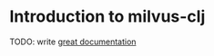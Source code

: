 # Introduction to milvus-clj

TODO: write [great documentation](http://jacobian.org/writing/what-to-write/)
